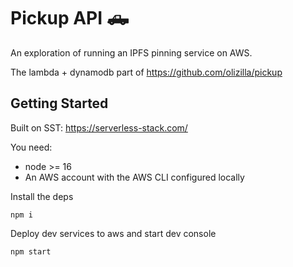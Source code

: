 # Pickup API 🛻

An exploration of running an IPFS pinning service on AWS.

The lambda + dynamodb part of https://github.com/olizilla/pickup

## Getting Started

Built on SST: https://serverless-stack.com/

You need:
- node >= 16
- An AWS account with the AWS CLI configured locally

Install the deps

```console
npm i
```

Deploy dev services to aws and start dev console
```console
npm start
```
